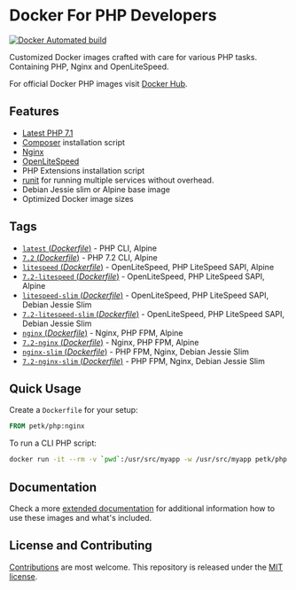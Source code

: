 # Docker For PHP Developers

[![Docker Automated build](https://img.shields.io/docker/automated/jrottenberg/ffmpeg.svg)](https://hub.docker.com/r/petk/php/)

Customized Docker images crafted with care for various PHP tasks. Containing
PHP, Nginx and OpenLiteSpeed.

For official Docker PHP images visit [Docker Hub](https://hub.docker.com/_/php/).

## Features

* [Latest PHP 7.1](https://php.net)
* [Composer](https://getcomposer.org) installation script
* [Nginx](https://nginx.org/)
* [OpenLiteSpeed](http://open.litespeedtech.com/)
* PHP Extensions installation script
* [runit](http://smarden.org/runit/) for running multiple services without overhead.
* Debian Jessie slim or Alpine base image
* Optimized Docker image sizes

## Tags

* [`latest` (*Dockerfile*)](https://github.com/petk/docker-php/tree/master/Dockerfile) - PHP CLI, Alpine
* [`7.2` (*Dockerfile*)](https://github.com/petk/docker-php/tree/master/Dockerfile-7.2) - PHP 7.2 CLI, Alpine
* [`litespeed` (*Dockerfile*)](https://github.com/petk/docker-php/tree/master/Dockerfile-litespeed) - OpenLiteSpeed, PHP LiteSpeed SAPI, Alpine
* [`7.2-litespeed` (*Dockerfile*)](https://github.com/petk/docker-php/tree/master/Dockerfile-7.2-litespeed) - OpenLiteSpeed, PHP LiteSpeed SAPI, Alpine
* [`litespeed-slim` (*Dockerfile*)](https://github.com/petk/docker-php/tree/master/Dockerfile-litespeed-slim) - OpenLiteSpeed, PHP LiteSpeed SAPI, Debian Jessie Slim
* [`7.2-litespeed-slim` (*Dockerfile*)](https://github.com/petk/docker-php/tree/master/Dockerfile-7.2-litespeed-slim) - OpenLiteSpeed, PHP LiteSpeed SAPI, Debian Jessie Slim
* [`nginx` (*Dockerfile*)](https://github.com/petk/docker-php/tree/master/Dockerfile-nginx) - Nginx, PHP FPM, Alpine
* [`7.2-nginx` (*Dockerfile*)](https://github.com/petk/docker-php/tree/master/Dockerfile-7.2-nginx) - Nginx, PHP FPM, Alpine
* [`nginx-slim` (*Dockerfile*)](https://github.com/petk/docker-php/tree/master/Dockerfile-nginx-slim) - PHP FPM, Nginx, Debian Jessie Slim
* [`7.2-nginx-slim` (*Dockerfile*)](https://github.com/petk/docker-php/tree/master/Dockerfile-7.2-nginx-slim) - PHP FPM, Nginx, Debian Jessie Slim

## Quick Usage

Create a `Dockerfile` for your setup:

```Dockerfile
FROM petk/php:nginx
```

To run a CLI PHP script:

```bash
docker run -it --rm -v `pwd`:/usr/src/myapp -w /usr/src/myapp petk/php php script.php
```

## Documentation

Check a more [extended documentation](https://github.com/petk/docker-php/tree/master/docs)
for additional information how to use these images and what's included.

## License and Contributing

[Contributions](https://github.com/petk/docker-php/blob/master/CONTRIBUTING.md)
are most welcome. This repository is released under the
[MIT license](https://github.com/petk/docker-php/blob/master/LICENSE).
